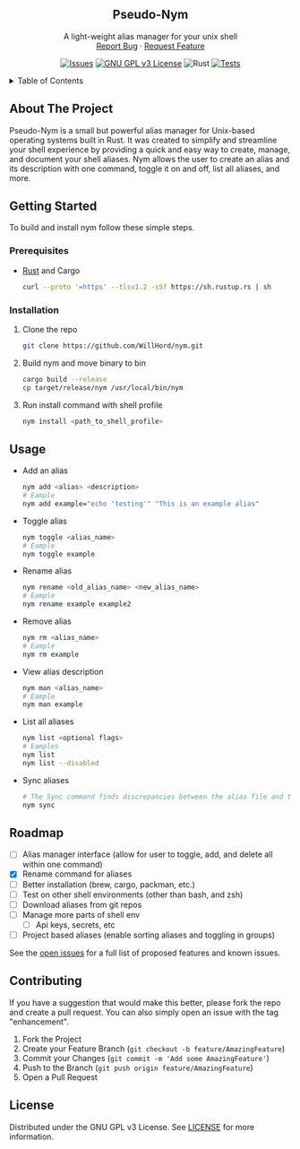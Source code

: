 <!-- PROJECT LOGO -->
<div align="center">
  <!-- TODO: Add an image here -->
  <!-- <a href="https://github.com/WillHord/nym"> -->
  <!--   <img src="images/logo.png" alt="Logo" width="80" height="80"> -->
  <!-- </a> -->

<h2 align="center">Pseudo-Nym</h2>

  <p align="center">
    A light-weight alias manager for your unix shell
    <br />
    <a href="https://github.com/WillHord/nym/issues/new?labels=bug&template=bug-report---.md">Report Bug</a>
    ·
    <a href="https://github.com/WillHord/nym/issues/new?labels=enhancement&template=feature-request---.md">Request Feature</a>
  </p>

[![Issues][issues-shield]][issues-url]
[![GNU GPL v3 License][license-shield]][license-url]
![Rust](https://img.shields.io/badge/rust-%23000000.svg?style=for-the-badge&logo=rust&logoColor=white)
[![Tests](https://github.com/WillHord/nym/actions/workflows/rust.yml/badge.svg)](https://github.com/WillHord/nym/actions/workflows/rust.yml)

</div>

<!-- TABLE OF CONTENTS -->
<details>
  <summary>Table of Contents</summary>
  <ol>
    <li>
      <a href="#about-the-project">About The Project</a>
    </li>
    <li>
      <a href="#getting-started">Getting Started</a>
      <ul>
        <li><a href="#prerequisites">Prerequisites</a></li>
        <li><a href="#installation">Installation</a></li>
      </ul>
    </li>
    <li><a href="#usage">Usage</a></li>
    <li><a href="#roadmap">Roadmap</a></li>
    <li><a href="#contributing">Contributing</a></li>
    <li><a href="#license">License</a></li>
    <!-- <li><a href="#contact">Contact</a></li> -->
    <!-- <li><a href="#acknowledgments">Acknowledgments</a></li> -->
  </ol>
</details>

<!-- ABOUT THE PROJECT -->

## About The Project

Pseudo-Nym is a small but powerful alias manager for Unix-based operating systems built in Rust. It was created to simplify and streamline your shell experience by providing a quick and easy way to create, manage, and document your shell aliases. Nym allows the user to create an alias and its description with one command, toggle it on and off, list all aliases, and more.

<!-- GETTING STARTED -->

## Getting Started

To build and install nym follow these simple steps.

### Prerequisites

- [Rust](https://www.rust-lang.org/tools/install) and Cargo
  ```sh
  curl --proto '=https' --tlsv1.2 -sSf https://sh.rustup.rs | sh
  ```

### Installation

1. Clone the repo
   ```sh
   git clone https://github.com/WillHord/nym.git
   ```
2. Build nym and move binary to bin
   ```sh
   cargo build --release
   cp target/release/nym /usr/local/bin/nym
   ```
3. Run install command with shell profile
   ```sh
   nym install <path_to_shell_profile>
   ```

<!-- USAGE EXAMPLES -->

## Usage

- Add an alias
  ```sh
  nym add <alias> <description>
  # Eample
  nym add example="echo 'testing'" "This is an example alias"
  ```
- Toggle alias
  ```sh
  nym toggle <alias_name>
  # Eample
  nym toggle example
  ```
- Rename alias
  ```sh
  nym rename <old_alias_name> <new_alias_name>
  # Eample
  nym rename example example2
  ```
- Remove alias
  ```sh
  nym rm <alias_name>
  # Eample
  nym rm example
  ```
- View alias description
  ```sh
  nym man <alias_name>
  # Eample
  nym man example
  ```
- List all aliases
  ```sh
  nym list <optional flags>
  # Eamples
  nym list
  nym list --disabled
  ```
- Sync aliases
  ```sh
  # The Sync command finds discrepancies between the alias file and the json config file and updates accordingly
  nym sync
  ```

<!-- ROADMAP -->

## Roadmap

- [ ] Alias manager interface (allow for user to toggle, add, and delete all within one command)
- [x] Rename command for aliases
- [ ] Better installation (brew, cargo, packman, etc.)
- [ ] Test on other shell environments (other than bash, and zsh)
- [ ] Download aliases from git repos
- [ ] Manage more parts of shell env
  - [ ] Api keys, secrets, etc
- [ ] Project based aliases (enable sorting aliases and toggling in groups)

See the [open issues](https://github.com/WillHord/nym/issues) for a full list of proposed features and known issues.

<!-- CONTRIBUTING -->

## Contributing

If you have a suggestion that would make this better, please fork the repo and create a pull request. You can also simply open an issue with the tag "enhancement".

1. Fork the Project
2. Create your Feature Branch (`git checkout -b feature/AmazingFeature`)
3. Commit your Changes (`git commit -m 'Add some AmazingFeature'`)
4. Push to the Branch (`git push origin feature/AmazingFeature`)
5. Open a Pull Request

<!-- LICENSE -->

## License

Distributed under the GNU GPL v3 License. See [LICENSE](https://github.com/WillHord/nym/blob/main/LICENSE) for more information.

<!-- MARKDOWN LINKS & IMAGES -->
<!-- https://www.markdownguide.org/basic-syntax/#reference-style-links -->

[contributors-shield]: https://img.shields.io/github/contributors/WillHord/nym.svg?style=for-the-badge
[contributors-url]: https://github.com/WillHord/nym/graphs/contributors
[forks-shield]: https://img.shields.io/github/forks/WillHord/nym.svg?style=for-the-badge
[forks-url]: https://github.com/WillHord/nym/network/members
[stars-shield]: https://img.shields.io/github/stars/WillHord/nym.svg?style=for-the-badge
[stars-url]: https://github.com/WillHord/nym/stargazers
[issues-shield]: https://img.shields.io/github/issues/WillHord/nym.svg?style=for-the-badge
[issues-url]: https://github.com/WillHord/nym/issues
[product-screenshot]: images/screenshot.png
[license-shield]: https://img.shields.io/github/license/github_username/repo_name.svg?style=for-the-badge
[license-url]: https://github.com/github_username/repo_name/blob/master/LICENSE.txt
